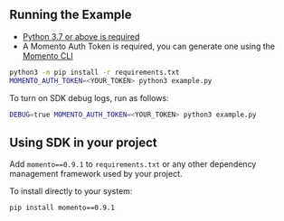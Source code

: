 ## Running the Example

- [Python 3.7 or above is required](https://www.python.org/downloads/)
- A Momento Auth Token is required, you can generate one using the [Momento CLI](https://github.com/momentohq/momento-cli)

```bash
python3 -m pip install -r requirements.txt
MOMENTO_AUTH_TOKEN=<YOUR_TOKEN> python3 example.py
```

To turn on SDK debug logs, run as follows:

```bash
DEBUG=true MOMENTO_AUTH_TOKEN=<YOUR_TOKEN> python3 example.py
```

## Using SDK in your project

Add `momento==0.9.1` to `requirements.txt` or any other dependency management framework used by your project.

To install directly to your system:

```bash
pip install momento==0.9.1
```

